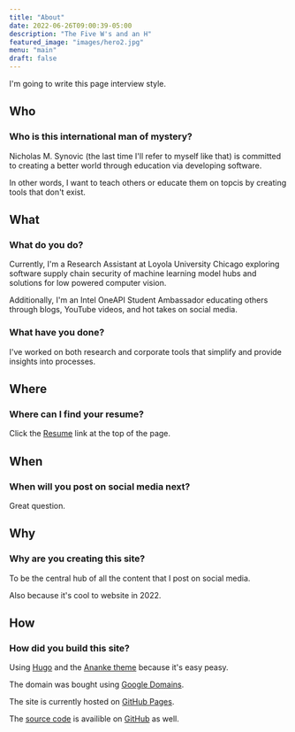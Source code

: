 ```yaml
---
title: "About"
date: 2022-06-26T09:00:39-05:00
description: "The Five W's and an H"
featured_image: "images/hero2.jpg"
menu: "main"
draft: false
---
```


I'm going to write this page interview style.

## Who

### Who is this international man of mystery?

Nicholas M. Synovic (the last time I'll refer to myself like that) is committed
to creating a better world through education via developing software.

In other words, I want to teach others or educate them on topcis by creating
tools that don't exist.

## What

### What do you do?

Currently, I'm a Research Assistant at Loyola University Chicago exploring
software supply chain security of machine learning model hubs and solutions
for low powered computer vision.

Additionally, I'm an Intel OneAPI Student Ambassador educating others through
blogs, YouTube videos, and hot takes on social media.

### What have you done?

I've worked on both research and corporate tools that simplify and provide
insights into processes.

## Where

### Where can I find your resume?

Click the [Resume](resume.md) link at the top of the page.

## When

### When will you post on social media next?

Great question.

## Why

### Why are you creating this site?

To be the central hub of all the content that I post on social media.

Also because it's cool to website in 2022.

## How

### How did you build this site?

Using [Hugo](https://gohugo.io) and the
[Ananke theme](https://github.com/theNewDynamic/gohugo-theme-ananke)
because it's easy peasy.

The domain was bought using [Google Domains](https://domains.google.com).

The site is currently hosted on [GitHub Pages](https://pages.github.com/).

The [source code](https://github.com/NicholasSynovic/nsynovic.dev) is
availible on [GitHub](https://github.com) as well.
